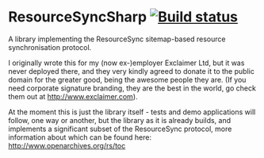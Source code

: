 # ResourceSyncSharp [![Build status](https://ci.appveyor.com/api/projects/status/vb3fnyluwskg0dbr?svg=true)](https://ci.appveyor.com/project/gnutgnut/resourcesyncsharp)
A library implementing the ResourceSync sitemap-based resource synchronisation protocol.

I originally wrote this for my (now ex-)employer Exclaimer Ltd, but it was never deployed there, and they very kindly agreed to donate it to the public domain for the greater good, being the awesome people they are. (If you need corporate signature branding, they are the best in the world, go check them out at http://www.exclaimer.com).

At the moment this is just the library itself - tests and demo applications will follow, one way or another, but the library as it is already builds, and implements a significant subset of the ResourceSync protocol, more information about which can be found here:
http://www.openarchives.org/rs/toc
